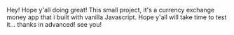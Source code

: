 Hey! Hope y'all doing great! This small project, it's a currency exchange money app that i built with vanilla Javascript.
Hope y'all will take time to test it... thanks in advanced! see you!
